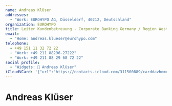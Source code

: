 ```yaml
---
name: Andreas Klüser
addresses:
  - "Work: EUROHYPO AG, Düsseldorf, 40212, Deutschland"
organization: EUROHYPO
title: Leiter Kundenbetreuung - Corporate Banking Germany / Region West
email:
  - "Home: andreas.klueser@eurohypo.com"
telephone:
  - +49 151 11 32 72 22
  - "Work: +49 211 88296-27222"
  - "Work: +49 211 88 29 68 72 22"
social profile:
  - "Widgets: 🔄 Andreas Klüser"
iCloudVCard: '{"url":"https://contacts.icloud.com/311500889/carddavhome/card/Y2FmM2FjNjMtOGEyOC00M2Y5LWI2N2EtMzhiODBkYWEzY2Qx.vcf","etag":"\"kmfhdynh\"","data":"BEGIN:VCARD\r\nVERSION:3.0\r\nFN:\r\nN:Klüser;Andreas;;;\r\nUID:caf3ac63-8a28-43f9-b67a-38b80daa3cd1\r\nADR;TYPE=WORK:;;EUROHYPO AG;Düsseldorf;;40212;Deutschland;\r\nPRODID:ez-vcard 0.9.13-fc\r\nREV:2025-04-03T22:10:44Z\r\nORG:EUROHYPO;\r\nTITLE:Leiter Kundenbetreuung - Corporate Banking Germany / Region West\r\nEMAIL;TYPE=HOME:andreas.klueser@eurohypo.com\r\nTEL;TYPE=CELL:+49 151 11 32 72 22\r\nTEL;TYPE=WORK:+49 211 88296-27222\r\nTEL;TYPE=WORK:+49 211 88 29 68 72 22\r\nX-SOCIALPROFILE;CHARSET=UTF-8;TYPE=widgets:🔄 Andreas Klüser\r\nEND:VCARD"}'
---
```

# Andreas Klüser